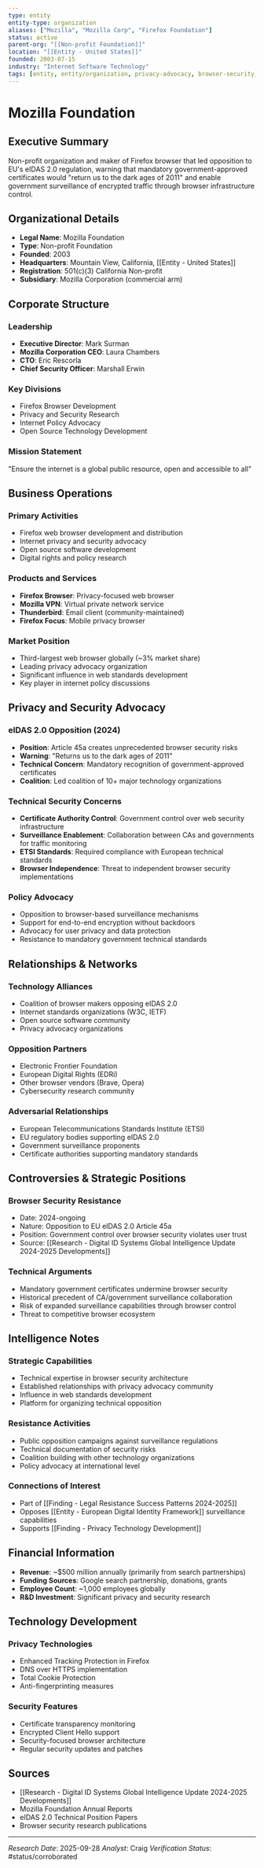 ```yaml
---
type: entity
entity-type: organization
aliases: ["Mozilla", "Mozilla Corp", "Firefox Foundation"]
status: active
parent-org: "[[Non-profit Foundation]]"
location: "[[Entity - United States]]"
founded: 2003-07-15
industry: "Internet Software Technology"
tags: [entity, entity/organization, privacy-advocacy, browser-security, eidas-opposition, resistance-movement, 2024-2025]
---
```


# Mozilla Foundation

## Executive Summary
Non-profit organization and maker of Firefox browser that led opposition to EU's eIDAS 2.0 regulation, warning that mandatory government-approved certificates would "return us to the dark ages of 2011" and enable government surveillance of encrypted traffic through browser infrastructure control.

## Organizational Details
- **Legal Name**: Mozilla Foundation
- **Type**: Non-profit Foundation
- **Founded**: 2003
- **Headquarters**: Mountain View, California, [[Entity - United States]]
- **Registration**: 501(c)(3) California Non-profit
- **Subsidiary**: Mozilla Corporation (commercial arm)

## Corporate Structure
### Leadership
- **Executive Director**: Mark Surman
- **Mozilla Corporation CEO**: Laura Chambers
- **CTO**: Eric Rescorla
- **Chief Security Officer**: Marshall Erwin

### Key Divisions
- Firefox Browser Development
- Privacy and Security Research
- Internet Policy Advocacy
- Open Source Technology Development

### Mission Statement
"Ensure the internet is a global public resource, open and accessible to all"

## Business Operations
### Primary Activities
- Firefox web browser development and distribution
- Internet privacy and security advocacy
- Open source software development
- Digital rights and policy research

### Products and Services
- **Firefox Browser**: Privacy-focused web browser
- **Mozilla VPN**: Virtual private network service
- **Thunderbird**: Email client (community-maintained)
- **Firefox Focus**: Mobile privacy browser

### Market Position
- Third-largest web browser globally (~3% market share)
- Leading privacy advocacy organization
- Significant influence in web standards development
- Key player in internet policy discussions

## Privacy and Security Advocacy

### eIDAS 2.0 Opposition (2024)
- **Position**: Article 45a creates unprecedented browser security risks
- **Warning**: "Returns us to the dark ages of 2011"
- **Technical Concern**: Mandatory recognition of government-approved certificates
- **Coalition**: Led coalition of 10+ major technology organizations

### Technical Security Concerns
- **Certificate Authority Control**: Government control over web security infrastructure
- **Surveillance Enablement**: Collaboration between CAs and governments for traffic monitoring
- **ETSI Standards**: Required compliance with European technical standards
- **Browser Independence**: Threat to independent browser security implementations

### Policy Advocacy
- Opposition to browser-based surveillance mechanisms
- Support for end-to-end encryption without backdoors
- Advocacy for user privacy and data protection
- Resistance to mandatory government technical standards

## Relationships & Networks

### Technology Alliances
- Coalition of browser makers opposing eIDAS 2.0
- Internet standards organizations (W3C, IETF)
- Open source software community
- Privacy advocacy organizations

### Opposition Partners
- Electronic Frontier Foundation
- European Digital Rights (EDRi)
- Other browser vendors (Brave, Opera)
- Cybersecurity research community

### Adversarial Relationships
- European Telecommunications Standards Institute (ETSI)
- EU regulatory bodies supporting eIDAS 2.0
- Government surveillance proponents
- Certificate authorities supporting mandatory standards

## Controversies & Strategic Positions

### Browser Security Resistance
- Date: 2024-ongoing
- Nature: Opposition to EU eIDAS 2.0 Article 45a
- Position: Government control over browser security violates user trust
- Source: [[Research - Digital ID Systems Global Intelligence Update 2024-2025 Developments]]

### Technical Arguments
- Mandatory government certificates undermine browser security
- Historical precedent of CA/government surveillance collaboration
- Risk of expanded surveillance capabilities through browser control
- Threat to competitive browser ecosystem

## Intelligence Notes

### Strategic Capabilities
- Technical expertise in browser security architecture
- Established relationships with privacy advocacy community
- Influence in web standards development
- Platform for organizing technical opposition

### Resistance Activities
- Public opposition campaigns against surveillance regulations
- Technical documentation of security risks
- Coalition building with other technology organizations
- Policy advocacy at international level

### Connections of Interest
- Part of [[Finding - Legal Resistance Success Patterns 2024-2025]]
- Opposes [[Entity - European Digital Identity Framework]] surveillance capabilities
- Supports [[Finding - Privacy Technology Development]]

## Financial Information
- **Revenue**: ~$500 million annually (primarily from search partnerships)
- **Funding Sources**: Google search partnership, donations, grants
- **Employee Count**: ~1,000 employees globally
- **R&D Investment**: Significant privacy and security research

## Technology Development
### Privacy Technologies
- Enhanced Tracking Protection in Firefox
- DNS over HTTPS implementation
- Total Cookie Protection
- Anti-fingerprinting measures

### Security Features
- Certificate transparency monitoring
- Encrypted Client Hello support
- Security-focused browser architecture
- Regular security updates and patches

## Sources
- [[Research - Digital ID Systems Global Intelligence Update 2024-2025 Developments]]
- Mozilla Foundation Annual Reports
- eIDAS 2.0 Technical Position Papers
- Browser security research publications

---
*Research Date*: 2025-09-28
*Analyst*: Craig
*Verification Status*: #status/corroborated